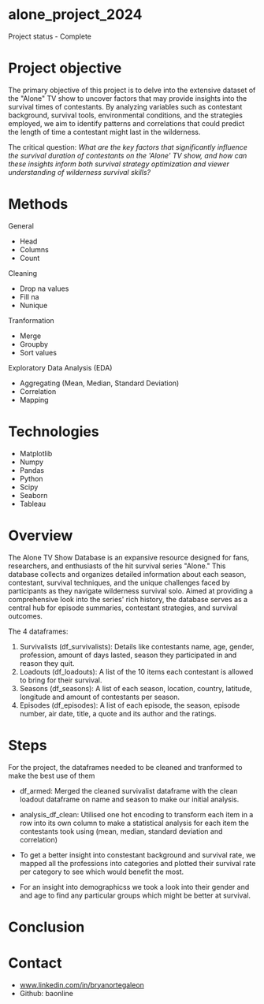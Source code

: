 # alone_project_2024
Project status - Complete

# Project objective
The primary objective of this project is to delve into the extensive dataset of the "Alone" TV show to uncover factors that may provide insights into the survival times of contestants. By analyzing variables such as contestant background, survival tools, environmental conditions, and the strategies employed, we aim to identify patterns and correlations that could predict the length of time a contestant might last in the wilderness.  

The critical question: *What are the key factors that significantly influence the survival duration of contestants on the 'Alone' TV show, and how can these insights inform both survival strategy optimization and viewer understanding of wilderness survival skills?*

# Methods

General
- Head
- Columns
- Count

Cleaning 
- Drop na values
- Fill na
- Nunique

Tranformation
- Merge
- Groupby
- Sort values
  
Exploratory Data Analysis (EDA)
  - Aggregating (Mean, Median, Standard Deviation)  
  - Correlation
  - Mapping

  
# Technologies

- Matplotlib
- Numpy
- Pandas
- Python
- Scipy
- Seaborn
- Tableau


# Overview
The Alone TV Show Database is an expansive resource designed for fans, researchers, and enthusiasts of the hit survival series "Alone." This database collects and organizes detailed information about each season, contestant, survival techniques, and the unique challenges faced by participants as they navigate wilderness survival solo. Aimed at providing a comprehensive look into the series' rich history, the database serves as a central hub for episode summaries, contestant strategies, and survival outcomes.

The 4 dataframes:

1. Survivalists (df_survivalists): Details like contestants name, age, gender, profession, amount of days lasted, season they participated in and reason they quit.
2. Loadouts (df_loadouts): A list of the 10 items each contestant is allowed to bring for their survival.
3. Seasons (df_seasons): A list of each season, location, country, latitude, longitude and amount of contestants per season.
4. Episodes (df_episodes): A list of each episode, the season, episode number, air date, title, a quote and its author and the ratings.


# Steps
For the project, the dataframes needed to be cleaned and tranformed to make the best use of them

- df_armed: Merged the cleaned survivalist dataframe with the clean loadout dataframe on name and season to make our initial analysis. 

- analysis_df_clean: Utilised one hot encoding to transform each item in a row into its own column to make a statistical analysis for each item the contestants took using (mean, median, standard deviation and correlation)

- To get a better insight into constestant background and survival rate, we mapped all the professions into categories and plotted their survival rate per category to see which would benefit the most.

- For an insight into demographicss we took a look into their gender and and age to find any particular groups which might be better at survival. 





# Conclusion


# Contact
- www.linkedin.com/in/bryanortegaleon
- Github: baonline
